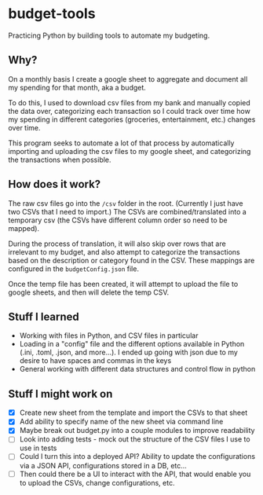# budget-tools

Practicing Python by building tools to automate my budgeting.

## Why?

On a monthly basis I create a google sheet to aggregate and document all my spending for that month, aka a budget.

To do this, I used to download csv files from my bank and manually copied the data over, categorizing each transaction so I could track over time how my spending in different categories (groceries, entertainment, etc.) changes over time.

This program seeks to automate a lot of that process by automatically importing and uploading the csv files to my google sheet, and categorizing the transactions when possible.

## How does it work?

The raw csv files go into the `/csv` folder in the root. (Currently I just have two CSVs that I need to import.) The CSVs are combined/translated into a temporary csv (the CSVs have different column order so need to be mapped).

During the process of translation, it will also skip over rows that are irrelevant to my budget, and also attempt to categorize the transactions based on the description or category found in the CSV. These mappings are configured in the `budgetConfig.json` file.

Once the temp file has been created, it will attempt to upload the file to google sheets, and then will delete the temp CSV.

## Stuff I learned

- Working with files in Python, and CSV files in particular
- Loading in a "config" file and the different options available in Python (.ini, .toml, .json, and more...). I ended up going with json due to my desire to have spaces and commas in the keys
- General working with different data structures and control flow in python

## Stuff I might work on

- [x] Create new sheet from the template and import the CSVs to that sheet
- [x] Add ability to specify name of the new sheet via command line
- [x] Maybe break out budget.py into a couple modules to improve readability
- [ ] Look into adding tests - mock out the structure of the CSV files I use to use in tests
- [ ] Could I turn this into a deployed API? Ability to update the configurations via a JSON API, configurations stored in a DB, etc...
- [ ] Then could there be a UI to interact with the API, that would enable you to upload the CSVs, change configurations, etc.
